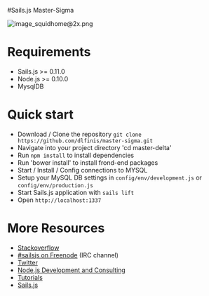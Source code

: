 #Sails.js Master-Sigma

![image_squidhome@2x.png](http://i.imgur.com/RIvu9.png)

# Requirements

- Sails.js >= 0.11.0
- Node.js >= 0.10.0
- MysqlDB

# Quick start

- Download / Clone the repository `git clone https://github.com/dlfinis/master-sigma.git`
- Navigate into your project directory 'cd master-delta'
- Run `npm install` to install dependencies
- Run 'bower install' to install frond-end packages
- Start / Install / Config connections to MYSQL
- Setup your MySQL DB settings in `config/env/development.js` or `config/env/production.js`
- Start Sails.js application with `sails lift`
- Open `http://localhost:1337`

# More Resources

- [Stackoverflow](http://stackoverflow.com/questions/tagged/sails.js)
- [#sailsjs on Freenode](http://webchat.freenode.net/) (IRC channel)
- [Twitter](https://twitter.com/sailsjs)
- [Node.js Development and Consulting](http://icenodes.com)
- [Tutorials](https://github.com/balderdashy/sails-docs/blob/master/FAQ)
- [Sails.js](http://sailsjs.org/)
